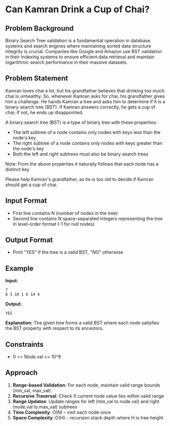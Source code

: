 # Can Kamran Drink a Cup of Chai?

## Problem Background
Binary Search Tree validation is a fundamental operation in database systems and search engines where maintaining sorted data structure integrity is crucial. Companies like Google and Amazon use BST validation in their indexing systems to ensure efficient data retrieval and maintain logarithmic search performance in their massive datasets.

## Problem Statement
Kamran loves chai a lot, but his grandfather believes that drinking too much chai is unhealthy. So, whenever Kamran asks for chai, his grandfather gives him a challenge. He hands Kamran a tree and asks him to determine if it is a binary search tree (BST). If Kamran answers correctly, he gets a cup of chai; if not, he ends up disappointed.

A binary search tree (BST) is a type of binary tree with these properties:
- The left subtree of a node contains only nodes with keys less than the node's key
- The right subtree of a node contains only nodes with keys greater than the node's key
- Both the left and right subtrees must also be binary search trees

Note: From the above properties it naturally follows that each node has a distinct key

Please help Kamran's grandfather, as he is too old to decide if Kamran should get a cup of chai.

## Input Format
* First line contains N (number of nodes in the tree)
* Second line contains N space-separated integers representing the tree in level-order format (-1 for null nodes)

## Output Format
* Print "YES" if the tree is a valid BST, "NO" otherwise

## Example
**Input:**
```
7
8 3 10 1 6 14 4
```

**Output:**
```
YES
```

**Explanation:**
The given tree forms a valid BST where each node satisfies the BST property with respect to its ancestors.

## Constraints
* 0 <= Node.val <= 10^9

## Approach
1. **Range-based Validation**: For each node, maintain valid range bounds (min_val, max_val)
2. **Recursive Traversal**: Check if current node value lies within valid range
3. **Range Updates**: Update ranges for left (min_val to node.val) and right (node.val to max_val) subtrees
4. **Time Complexity**: O(N) - visit each node once
5. **Space Complexity**: O(H) - recursion stack depth where H is tree height